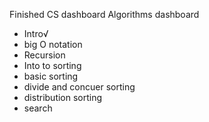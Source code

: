 Finished CS dashboard
Algorithms dashboard 
- Intro√
- big O notation
- Recursion
- Into to sorting
- basic sorting
- divide and concuer sorting
- distribution sorting
- search